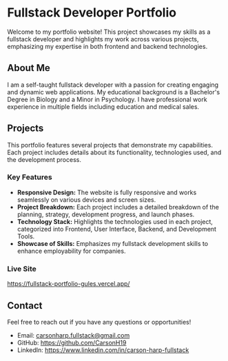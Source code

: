 # Fullstack Developer Portfolio

Welcome to my portfolio website! This project showcases my skills as a fullstack developer and highlights my work across various projects, emphasizing my expertise in both frontend and backend technologies.

## About Me

I am a self-taught fullstack developer with a passion for creating engaging and dynamic web applications. My educational background is a Bachelor's Degree in Biology and a Minor in Psychology. I have professional work experience in multiple fields including education and medical sales.

## Projects

This portfolio features several projects that demonstrate my capabilities. Each project includes details about its functionality, technologies used, and the development process.

### Key Features
- **Responsive Design:** The website is fully responsive and works seamlessly on various devices and screen sizes.
- **Project Breakdown:** Each project includes a detailed breakdown of the planning, strategy, development progress, and launch phases.
- **Technology Stack:** Highlights the technologies used in each project, categorized into Frontend, User Interface, Backend, and Development Tools.
- **Showcase of Skills:** Emphasizes my fullstack development skills to enhance employability for companies.

### Live Site

https://fullstack-portfolio-gules.vercel.app/

## Contact

Feel free to reach out if you have any questions or opportunities!

- Email: carsonharp.fullstack@gmail.com
- GitHub: https://github.com/CarsonH19
- LinkedIn: https://www.linkedin.com/in/carson-harp-fullstack


